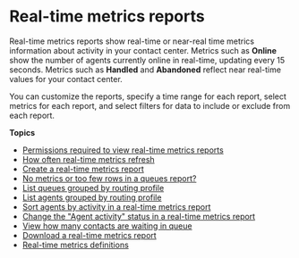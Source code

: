 # Real\-time metrics reports<a name="real-time-metrics-reports"></a>

Real\-time metrics reports show real\-time or near\-real time metrics information about activity in your contact center\. Metrics such as **Online** show the number of agents currently online in real\-time, updating every 15 seconds\. Metrics such as **Handled** and **Abandoned** reflect near real\-time values for your contact center\.

You can customize the reports, specify a time range for each report, select metrics for each report, and select filters for data to include or exclude from each report\.

**Topics**
+ [Permissions required to view real\-time metrics reports](rtm-permissions.md)
+ [How often real\-time metrics refresh](rtm-refresh.md)
+ [Create a real\-time metrics report](create-real-time-report.md)
+ [No metrics or too few rows in a queues report?](troubleshoot-rtm.md)
+ [List queues grouped by routing profile](queues-by-routing-profile.md)
+ [List agents grouped by routing profile](agents-grouped-by-routing-profile.md)
+ [Sort agents by activity in a real\-time metrics report](rtm-sort-by-agent-activity.md)
+ [Change the "Agent activity" status in a real\-time metrics report](rtm-change-agent-activity-state.md)
+ [View how many contacts are waiting in queue](view-contacts-in-queue.md)
+ [Download a real\-time metrics report](download-real-time-metrics-report.md)
+ [Real\-time metrics definitions](real-time-metrics-definitions.md)